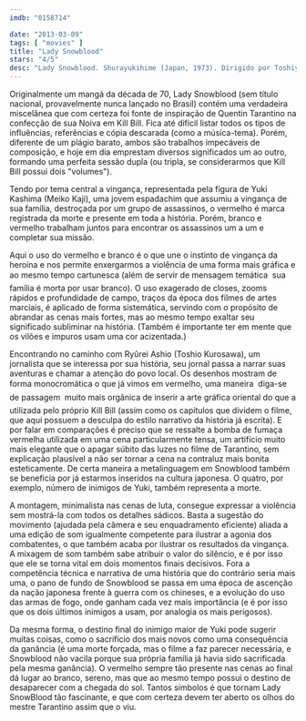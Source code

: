 ```yaml
---
imdb: "0158714"

date: "2013-03-09"
tags: [ "movies" ]
title: "Lady Snowblood"
stars: "4/5"
desc: "Lady Snowblood. Shurayukihime (Japan, 1973). Dirigido por Toshiya Fujita. Escrito por Kazuo Kamimura, Kazuo Koike, Norio Osada. Com Meiko Kaji, Toshio Kurosawa, Masaaki Daimon, Miyoko Akaza, Shinichi Uchida, Takeo Chii, Noboru Nakaya, Yoshiko Nakada, Akemi Negishi."
---
```

Originalmente um mangá da década de 70, Lady Snowblood (sem título nacional, provavelmente nunca lançado no Brasil) contém uma verdadeira miscelânea que com certeza foi fonte de inspiração de Quentin Tarantino na confecção de sua Noiva em Kill Bill. Fica até difícil listar todos os tipos de influências, referências e cópia descarada (como a música-tema). Porém, diferente de um plágio barato, ambos são trabalhos impecáveis de composição, e hoje em dia emprestam diversos significados um ao outro, formando uma perfeita sessão dupla (ou tripla, se considerarmos que Kill Bill possui dois "volumes").

Tendo por tema central a vingança, representada pela figura de Yuki Kashima (Meiko Kaji), uma jovem espadachim que assumiu a vingança de sua família, destroçada por um grupo de assassinos, o vermelho é marca registrada da morte e presente em toda a história. Porém, branco e vermelho trabalham juntos para encontrar os assassinos um a um e completar sua missão.

Aqui o uso do vermelho e branco é o que une o instinto de vingança da heroína e nos permite enxergarmos a violência de uma forma mais gráfica e ao mesmo tempo cartunesca (além de servir de mensagem temática  sua família é morta por usar branco). O uso exagerado de closes, zooms rápidos e profundidade de campo, traços da época dos filmes de artes marciais, é aplicado de forma sistemática, servindo com o propósito de abrandar as cenas mais fortes, mas ao mesmo tempo exaltar seu significado subliminar na história. (Também é importante ter em mente que os vilões e impuros usam uma cor acizentada.)

Encontrando no caminho com Ryûrei Ashio (Toshio Kurosawa), um jornalista que se interessa por sua história, seu jornal passa a narrar suas aventuras e chamar a atenção do povo local. Os desenhos mostram de forma monocromática o que já vimos em vermelho, uma maneira  diga-se de passagem  muito mais orgânica de inserir a arte gráfica oriental do que a utilizada pelo próprio Kill Bill (assim como os capítulos que dividem o filme, que aqui possuem a desculpa do estilo narrativo da história já escrita). E por falar em comparações é preciso que se ressalte a bomba de fumaça vermelha utilizada em uma cena particularmente tensa, um artifício muito mais elegante que o apagar súbito das luzes no filme de Tarantino, sem explicação plausível a não ser tornar a cena na contraluz mais bonita esteticamente. De certa maneira a metalinguagem em Snowblood também se beneficia por já estarmos inseridos na cultura japonesa. O quatro, por exemplo, número de inimigos de Yuki, também representa a morte.

A montagem, minimalista nas cenas de luta, consegue expressar a violência sem mostrá-la com todos os detalhes sádicos. Basta a sugestão do movimento (ajudada pela câmera e seu enquadramento eficiente) aliada a uma edição de som igualmente competente para ilustrar a agonia dos combatentes, o que também acaba por ilustrar os resultados da vingança. A mixagem de som também sabe atribuir o valor do silêncio, e é por isso que ele se torna vital em dois momentos finais decisivos. Fora a competência técnica e narrativa de uma história que do contrário seria mais uma, o pano de fundo de Snowblood se passa em uma época de ascenção da nação japonesa frente à guerra com os chineses, e a evolução do uso das armas de fogo, onde ganham cada vez mais importância (e é por isso que os dois últimos inimigos a usam, por analogia os mais perigosos).

Da mesma forma, o destino final do inimigo maior de Yuki pode sugerir muitas coisas, como o sacrifício dos mais novos como uma consequência da ganância (é uma morte forçada, mas o filme a faz parecer necessária, e Snowblood não vacila porque sua própria família já havia sido sacrificada pela mesma ganância). O vermelho sempre tão presente nas cenas ao final dá lugar ao branco, sereno, mas que ao mesmo tempo possui o destino de desaparecer com a chegada do sol. Tantos símbolos é que tornam Lady SnowBlood tão fascinante, e que com certeza devem ter aberto os olhos do mestre Tarantino assim que o viu.

